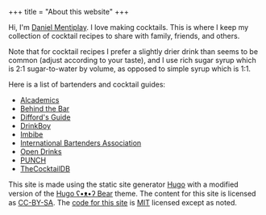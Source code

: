 +++
title = "About this website"
+++

Hi, I'm [Daniel Mentiplay](https://danielmentiplay.com). I love making cocktails. This is where I keep my collection of cocktail recipes to share with family, friends, and others.

Note that for cocktail recipes I prefer a slightly drier drink than seems to be common (adjust according to your taste), and I use rich sugar syrup which is 2:1 sugar-to-water by volume, as opposed to simple syrup which is 1:1.

Here is a list of bartenders and cocktail guides:

- [Alcademics](https://www.alcademics.com/)
- [Behind the Bar](https://www.behindthebarwithcaradevine.com/)
- [Difford's Guide](https://www.diffordsguide.com/)
- [DrinkBoy](http://drinkboy.com/)
- [Imbibe](https://imbibemagazine.com/)
- [International Bartenders Association](https://iba-world.com/)
- [Open Drinks](https://opendrinks.io/)
- [PUNCH](https://punchdrink.com/)
- [TheCocktailDB](https://www.thecocktaildb.com/)

This site is made using the static site generator [Hugo](https://gohugo.io/) with a modified version of the [Hugo ʕ•ᴥ•ʔ Bear](https://github.com/janraasch/hugo-bearblog/) theme. The content for this site is licensed as [CC-BY-SA](https://creativecommons.org/licenses/by-sa/2.0/). The [code for this site](https://github.com/dmentipl/cocktails/) is [MIT](https://opensource.org/licenses/MIT) licensed except as noted.
